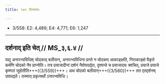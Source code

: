 ```yaml
---
title: १७९ टिप्पणयः

---
```

- 3/558: E2: 4,489; E4: 4,771; E6: 1,247

____________________________________________


## दर्शनाद् इति चेत् // MS_३,६.४ //

यद्य् अनारभ्यविधिश् चोदकाद् बलीयान्, अनारभ्यविधिना प्राप्ते न चोदकम् आकाङ्क्षति, निराकाङ्क्षे वैकृते कर्मणि चोदको नैव प्राप्नोति। तत्र प्रयाजादीनां दर्शनं नैवोपपद्येत, दृश्यन्ते च प्रयाजादयः क्वचित्, प्रयाजे प्रयाजे कृष्णलं जुहोतीति+++({3/559})+++। अथ चोदको बलीयान्+++({3/560})+++ तत एतद्दर्शनम् उपपद्यते। तस्मात् प्रकृत्यर्थो ऽनारभ्यविधिः।
